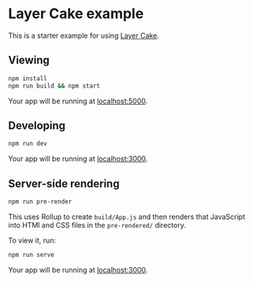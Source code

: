 Layer Cake example
===

This is a starter example for using [Layer Cake](https://layercake.graphics).

## Viewing

```sh
npm install
npm run build && npm start
```

Your app will be running at [localhost:5000](http://localhost:5000).

## Developing

```sh
npm run dev
```

Your app will be running at [localhost:3000](http://localhost:3000).

## Server-side rendering

```sh
npm run pre-render
```

This uses Rollup to create `build/App.js` and then renders that JavaScript into HTMl and CSS files in the `pre-rendered/` directory.

To view it, run:

```sh
npm run serve
```

Your app will be running at [localhost:3000](http://localhost:5000).
